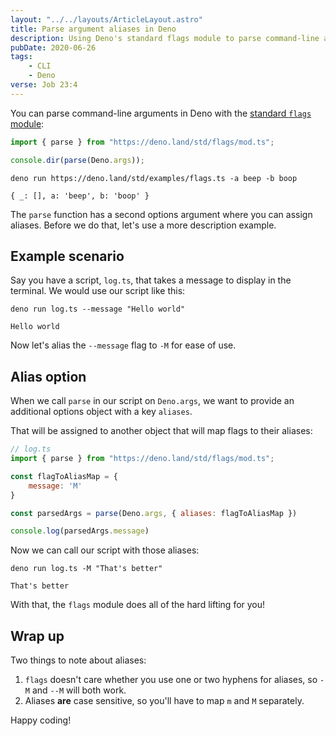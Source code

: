 ```yaml
---
layout: "../../layouts/ArticleLayout.astro"
title: Parse argument aliases in Deno
description: Using Deno's standard flags module to parse command-line arguments with aliases
pubDate: 2020-06-26
tags:
    - CLI
    - Deno
verse: Job 23:4
---
```


You can parse command-line arguments in Deno with the [standard `flags` module](https://deno.land/std/flags):

```js
import { parse } from "https://deno.land/std/flags/mod.ts";

console.dir(parse(Deno.args));
```

```shell
deno run https://deno.land/std/examples/flags.ts -a beep -b boop

{ _: [], a: 'beep', b: 'boop' }
```

The `parse` function has a second options argument where you can assign aliases. Before we do that, let's use a more description example.

## Example scenario

Say you have a script, `log.ts`, that takes a message to display in the terminal. We would use our script like this:

```shell
deno run log.ts --message "Hello world"

Hello world
```

Now let's alias the `--message` flag to `-M` for ease of use.

## Alias option

When we call `parse` in our script on `Deno.args`, we want to provide an additional options object with a key `aliases`.

That will be assigned to another object that will map flags to their aliases:

```js
// log.ts
import { parse } from "https://deno.land/std/flags/mod.ts";

const flagToAliasMap = {
    message: 'M'
}

const parsedArgs = parse(Deno.args, { aliases: flagToAliasMap })

console.log(parsedArgs.message)
```

Now we can call our script with those aliases:

```shell
deno run log.ts -M "That's better"

That's better
```

With that, the `flags` module does all of the hard lifting for you!

## Wrap up

Two things to note about aliases:

1. `flags` doesn't care whether you use one or two hyphens for aliases, so `-M` and `--M` will both work.
2. Aliases **are** case sensitive, so you'll have to map `m` and `M` separately.

Happy coding!
